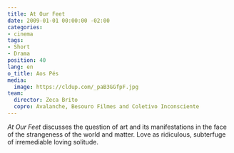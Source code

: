 ```yaml
---
title: At Our Feet
date: 2009-01-01 00:00:00 -02:00
categories:
- cinema
tags:
- Short
- Drama
position: 40
lang: en
o_title: Aos Pés
media:
  image: https://cldup.com/_paB3GGfpF.jpg
team:
  director: Zeca Brito
  copro: Avalanche, Besouro Filmes and Coletivo Inconsciente
---
```


_At Our Feet_ discusses the question of art and its manifestations in the face of the strangeness of the world and matter. Love as ridiculous, subterfuge of irremediable loving solitude.
